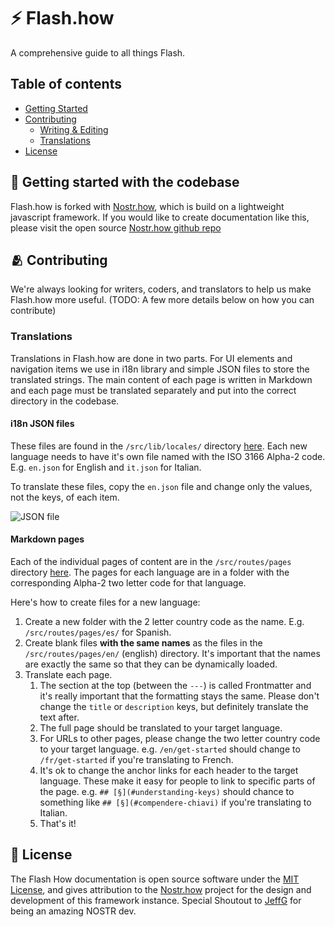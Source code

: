 # ⚡ Flash.how

A comprehensive guide to all things Flash.

## Table of contents

-   [Getting Started](#🐣-getting-started-with-the-codebase)
-   [Contributing](#🫂-contributing)
    -   [Writing & Editing](#create-or-edit-content)
    -   [Translations](#translations)
-   [License](#📜-license)

## 🐣 Getting started with the codebase

Flash.how is forked with [Nostr.how](https://nostr.how/), which is build on a lightweight javascript framework. If you would like to create documentation like this, please visit the open source [Nostr.how github repo](https://github.com/erskingardner/nostr-how)

## 🫂 Contributing

We're always looking for writers, coders, and translators to help us make Flash.how more useful. (TODO: A few more details below on how you can contribute)

### Translations

Translations in Flash.how are done in two parts. For UI elements and navigation items we use in i18n library and simple JSON files to store the translated strings. The main content of each page is written in Markdown and each page must be translated separately and put into the correct directory in the codebase.

#### i18n JSON files

These files are found in the `/src/lib/locales/` directory [here](https://github.com/lnflash/flash-how/tree/main/src/lib/locales). Each new language needs to have it's own file named with the ISO 3166 Alpha-2 code. E.g. `en.json` for English and `it.json` for Italian.

To translate these files, copy the `en.json` file and change only the values, not the keys, of each item.

![JSON file](https://user-images.githubusercontent.com/202880/231967087-5f66846b-f76b-42d2-b0f5-37a2dd8778a2.png)

#### Markdown pages

Each of the individual pages of content are in the `/src/routes/pages` directory [here](https://github.com/lnflash/flash-how/tree/main/src/routes/pages). The pages for each language are in a folder with the corresponding Alpha-2 two letter code for that language.

Here's how to create files for a new language:

1. Create a new folder with the 2 letter country code as the name. E.g. `/src/routes/pages/es/` for Spanish.
1. Create blank files **with the same names** as the files in the `/src/routes/pages/en/` (english) directory. It's important that the names are exactly the same so that they can be dynamically loaded.
1. Translate each page.
    1. The section at the top (between the `---`) is called Frontmatter and it's really important that the formatting stays the same. Please don't change the `title` or `description` keys, but definitely translate the text after.
    1. The full page should be translated to your target language.
    1. For URLs to other pages, please change the two letter country code to your target language. e.g. `/en/get-started` should change to `/fr/get-started` if you're translating to French.
    1. It's ok to change the anchor links for each header to the target language. These make it easy for people to link to specific parts of the page. e.g. `## [§](#understanding-keys)` should chance to something like `## [§](#compendere-chiavi)` if you're translating to Italian.
    1. That's it!

## 📜 License

The Flash How documentation is open source software under the [MIT License](https://opensource.org/licenses/MIT), and gives attribution to the [Nostr.how](https://nostr.how/) project for the design and development of this framework instance. Special Shoutout to [JeffG](https://snort.social/p/npub1zuuajd7u3sx8xu92yav9jwxpr839cs0kc3q6t56vd5u9q033xmhsk6c2uc) for being an amazing NOSTR dev.
